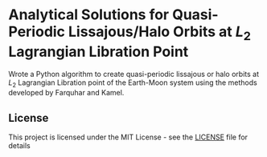 # Analytical Solutions for Quasi-Periodic Lissajous/Halo Orbits at $L_{2}$ Lagrangian Libration Point
Wrote a Python algorithm to create quasi-periodic lissajous or halo orbits at $L_{2}$ Lagrangian Libration point of the Earth-Moon system using the methods developed by Farquhar and Kamel.

## License

This project is licensed under the MIT License - see the [LICENSE](LICENSE) file for details
